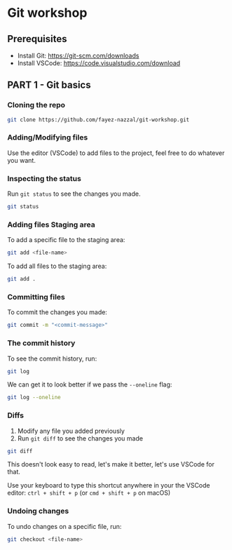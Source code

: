 # Git workshop

## Prerequisites

- Install Git: https://git-scm.com/downloads
- Install VSCode: https://code.visualstudio.com/download

## PART 1 - Git basics

### Cloning the repo

```bash
git clone https://github.com/fayez-nazzal/git-workshop.git
```

### Adding/Modifying files

Use the editor (VSCode) to add files to the project, feel free to do whatever you want.

### Inspecting the status

Run `git status` to see the changes you made.

```bash
git status
```

### Adding files Staging area


To add a specific file to the staging area:

```bash
git add <file-name>
```

To add all files to the staging area:

```bash
git add .
```

### Committing files

To commit the changes you made:

```bash
git commit -m "<commit-message>"
```

### The commit history

To see the commit history, run:

```bash
git log
```

We can get it to look better if we pass the `--oneline` flag:

```bash
git log --oneline
```

### Diffs

1. Modify any file you added previously
2. Run `git diff` to see the changes you made

```bash
git diff
```

This doesn't look easy to read, let's make it better, let's use VSCode for that.

Use your keyboard to type this shortcut anywhere in your the VSCode editor: `ctrl + shift + p` (or `cmd + shift + p` on macOS)

### Undoing changes

To undo changes on a specific file, run:

```bash
git checkout <file-name>
```

